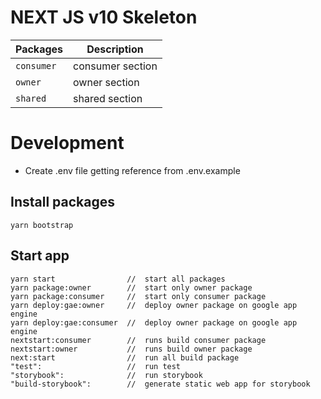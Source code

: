 # NEXT JS v10 Skeleton

| Packages         | Description             |
| ---------------- | ----------------------- |
| `consumer`       | consumer section        |
| `owner`          | owner section           |
| `shared`         | shared section          |

# Development

- Create .env file getting reference from .env.example

## Install packages

```
yarn bootstrap
```

## Start app

```
yarn start                //  start all packages 
yarn package:owner        //  start only owner package  
yarn package:consumer     //  start only consumer package  
yarn deploy:gae:owner     //  deploy owner package on google app engine
yarn deploy:gae:consumer  //  deploy owner package on google app engine
nextstart:consumer        //  runs build consumer package
nextstart:owner           //  runs build owner package
next:start                //  run all build package
"test":                   //  run test
"storybook":              //  run storybook
"build-storybook":        //  generate static web app for storybook

```